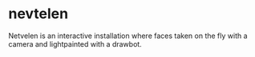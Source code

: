 nevtelen
========

Netvelen is an interactive installation where faces taken on the fly with a camera and lightpainted with a drawbot.
